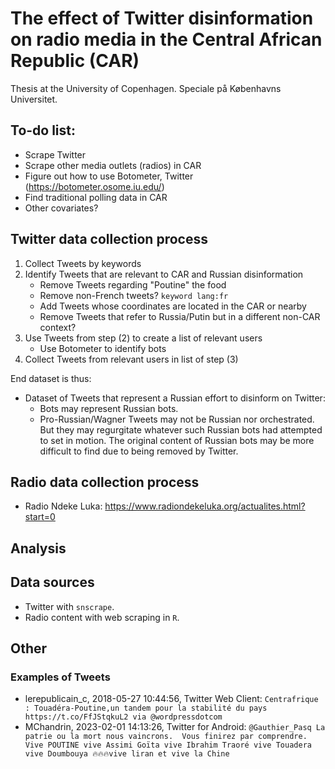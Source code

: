 # The effect of Twitter disinformation on radio media in the Central African Republic (CAR)
Thesis at the University of Copenhagen. Speciale på Københavns Universitet.

## To-do list:
* Scrape Twitter
* Scrape other media outlets (radios) in CAR
* Figure out how to use Botometer, Twitter (https://botometer.osome.iu.edu/)
* Find traditional polling data in CAR
* Other covariates?


## Twitter data collection process
1. Collect Tweets by keywords
2. Identify Tweets that are relevant to CAR and Russian disinformation
	* Remove Tweets regarding "Poutine" the food
	* Remove non-French tweets? `keyword lang:fr`
	* Add Tweets whose coordinates are located in the CAR or nearby
	* Remove Tweets that refer to Russia/Putin but in a different non-CAR context?
3. Use Tweets from step (2) to create a list of relevant users
	* Use Botometer to identify bots
4. Collect Tweets from relevant users in list of step (3)

End dataset is thus:
* Dataset of Tweets that represent a Russian effort to disinform on Twitter:
	* Bots may represent Russian bots.
	* Pro-Russian/Wagner Tweets may not be Russian nor orchestrated. But they may regurgitate whatever such Russian bots had attempted to set in motion. The original content of Russian bots may be more difficult to find due to being removed by Twitter.


## Radio data collection process
* Radio Ndeke Luka: https://www.radiondekeluka.org/actualites.html?start=0


## Analysis


## Data sources
* Twitter with `snscrape`.
* Radio content with web scraping in `R`.


## Other
### Examples of Tweets
* lerepublicain_c, 2018-05-27 10:44:56, Twitter Web Client: `Centrafrique : Touadéra-Poutine,un tandem pour la stabilité du pays https://t.co/FfJStqkuL2 via @wordpressdotcom`
* MChandrin, 2023-02-01 14:13:26, Twitter for Android: `@Gauthier_Pasq La patrie ou la mort nous vaincrons.  Vous finirez par comprendre. Vive POUTINE vive Assimi Goïta vive Ibrahim Traoré vive Touadera vive Doumbouya 🔥🔥🔥vive liran et vive la Chine`

